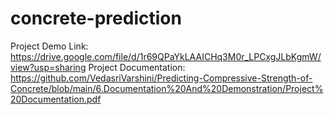 # concrete-prediction

Project Demo Link: 
https://drive.google.com/file/d/1r69QPaYkLAAICHq3M0r_LPCxgJLbKgmW/view?usp=sharing
Project Documentation:
https://github.com/VedasriVarshini/Predicting-Compressive-Strength-of-Concrete/blob/main/6.Documentation%20And%20Demonstration/Project%20Documentation.pdf
